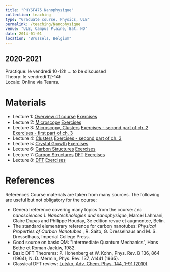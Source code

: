 ```yaml
---
title: "PHYSF475 Nanophysique"
collection: teaching
type: "Graduate course, Physics, ULB"
permalink: /teaching/Nanophysique
venue: "ULB, Campus Plaine, Bat. NO"
date: 2014-01-01
location: "Brussels, Belgium"
---
```


2020-2021
---------
Practique: le vendredi 10-12h ... to be discussed  
Theory: le vendredi 12-14h  
Locale: Online via Teams. 

Materials
======
* Lecture 1: [Overview of course](/files/Nanophysique/lecture1.pdf)		[Exercises](/files/Nanophysique/Exercises1.pdf)
* Lecture 2: [Microscopy](/files/Nanophysique/lecture2.pdf)			[Exercises](/files/Nanophysique/Exercises2.pdf)
* Lecture 3: [Microscopy, Clusters](/files/Nanophysique/lecture3.pdf)			[Exercises - second part of ch. 2](/files/Nanophysique/Exercises2_bis.pdf) [Exercises - first part of ch. 3](/files/Nanophysique/Exercises3.pdf)
* Lecture 4: [Clusters](/files/Nanophysique/lecture4.pdf)			[Exercises - second part of ch. 3](/files/Nanophysique/Exercises3_bis.pdf)
* Lecture 5: [Crystal Growth](/files/Nanophysique/lecture5.pdf)			[Exercises](/files/Nanophysique/Exercises4.pdf)
* Lecture 6: [Carbon Structures](/files/Nanophysique/lecture6.pdf)			[Exercises](/files/Nanophysique/Exercises5.pdf)
* Lecture 7: [Carbon Structures](/files/Nanophysique/lecture7.pdf)	[DFT](/files/Nanophysique/lecture7_2.pdf)			[Exercises](/files/Nanophysique/Exercises7.pdf)
* Lecture 8: [DFT](/files/Nanophysique/lecture8.pdf)	[Exercises](/files/Nanophysique/Exercises8.pdf)




References
=============
References
Course materials are taken from many sources. The following are useful but not obligatory for the course:
* General reference covering many topics from the course: *Les nanosciences 1. Nanotechnologies and nanophysique*, Marcel Lahmani, Claire Dupas and Philippe Houday, 3e edition revue et augmentee, Belin.
* The standard elementrary reference for carbon nanotubes: *Physical Properties of Carbon Nanotubes* , R. Saito, G. Dresselhaus and M. S. Dresselhaus, Imperial College Press.
* Good source on basic QM: "Intermediate Quantum Mechanics”, Hans Bethe et Roman Jackiw, 1982.
* Basic DFT Theorems: P. Hohenberg et W. Kohn, Phys. Rev. B 136, 864 (1964); N. D. Mermin, Phys. Rev. 137, A1441 (1965).
* Classical DFT review: [Lutsko, Adv. Chem. Phys. 144, 1-91 (2010)](http://www.lutsko.com/publication/00076)


